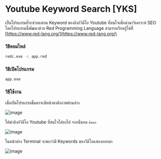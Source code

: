 # Youtube Keyword Search [YKS]
เป็นโปรแกรมที่จะช่วยแสกน Keyword ของลิงก์วิดีโอ Youtube ที่สนใจเพื่อนำมาวิเคราะห์ SEO โดยโปรแกรมนี้พัฒนาด้วย Red Programming Language สามารถเรียนรู้ได้ที่ [https://www.red-lang.org/](https://www.red-lang.org/)
### วิธีคอมไพล์
```cmd
redc.exe -c app.red
```

### วิธีเปิดโปรแกรม
```cmd
app.exe
```
### วิธีใช้งาน
เมื่อเปิดโปรแกรมขึ้นมาจะมีหน้าตาดังภาพด้านล่าง

![image](https://github.com/user-attachments/assets/0a31f941-aec6-4eff-9285-a4b236d903b2)

ให้นำลิงก์วิดีโอ Youtube ที่สนใจใส่ลงไป จากนั้นกด `ค้นหา`

![image](https://github.com/user-attachments/assets/75306880-5a6f-4a98-aa5b-511c3d0dffc4)

ในหน้าต่าง Terminal จะพบว่ามี Keywords ของวิดีโอแสดงออกมา

![image](https://github.com/user-attachments/assets/3e36a829-c141-4be8-b791-d2e118cec41f)
